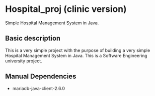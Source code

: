 # Hospital_proj (clinic version)
Simple Hospital Management System in Java.
## Basic description
This is a very simple project with the purpose of building a very simple Hospital Management System in Java.
This is a Software Engineering university project.
## Manual Dependencies
- mariadb-java-client-2.6.0
